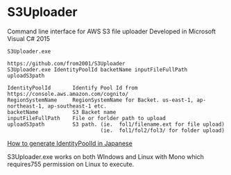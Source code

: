 # S3Uploader
Command line interface for AWS S3 file uploader
Developed in Microsoft Visual C# 2015

    S3Uploader.exe
    
    https://github.com/from2001/S3Uploader
    S3Uploader.exe IdentityPoolId backetName inputFileFullPath uploadS3path
    
    IdentityPoolId       Identify Pool Id from https://console.aws.amazon.com/cognito/
    RegionSystemName     RegionSystemName for Backet. us-east-1, ap-northeast-1, ap-southeast-1 etc.
    backetName           S3 Backet name
    inputFileFullPath    File or forlder path to upload
    uploadS3path         S3 path. (ie.  fol1/filename.ext for file upload)
                                  (ie.  fol1/fol2/fol3/ for folder upload)


[How to generate IdentityPoolId in Japanese](http://psychic-vr-lab.com/blog/unity/unity%E3%81%8B%E3%82%89c%E3%81%A7amazon-web-service%E3%81%AEs3%E3%82%B9%E3%83%88%E3%83%AC%E3%83%BC%E3%82%B8%E3%81%AB%E3%82%A2%E3%83%83%E3%83%97%E3%83%AD%E3%83%BC%E3%83%89%E3%81%99%E3%82%8B%E3%83%A1/)

S3Uploader.exe works on both WIndows and Linux with Mono which requires755 permission on Linux to execute.

